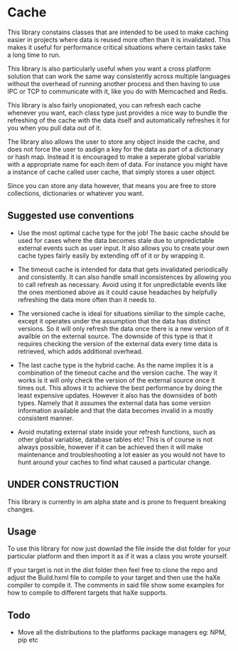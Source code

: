 # Cache

This library constains classes that are intended to be used to make caching easier in projects where data is reused more often than it is invalidated. This makes it useful for performance critical situations where certain tasks take a long time to run.

This library is also particularly useful when you want a cross platform solution that can work the same way consistently 
across multiple languages without the overhead of running another process and then having to use IPC or TCP to communicate with it, like you do with Memcached and Redis.

This library is also fairly unopionated, you can refresh each cache whenever you want, each class type just provides a nice way to bundle the refreshing of the cache with the data itself and automatically refreshes it for you when you pull
data out of it.

The library also allows the user to store any object inside the cache, and does not force the user to asdign a key for the data as part of a dictionary or hash map. Instead it is encouraged to make a seperate global variable with a appropriate name for each item of data. For instance you might have a instance of cache called user cache, that simply stores a user object.

Since you can store any data however, that means you are free to store collections, dictionaries or whatever you want.

## Suggested use conventions

- Use the most optimal cache type for the job! The basic cache should be used for cases where the data becomes stale due to unpredictable external events such as user input. It also allows you to create your own cache types fairly easily by extending off of it or by wrapping it.

- The timeout cache is intended for data that gets invalidated periodically and consistently. It can also handle small inconsistences by allowing you to call refresh as necessary. Avoid using it for unpredictable events like the ones mentioned above as it could cause headaches by helpfully refreshing the data more often than it needs to.

- The versioned cache is ideal for situations similiar to the simple cache, except it operates under the assumption that the data has distinct versions. So it will only refresh the data once there is a new version of it availble on the external source. The downside of this type is that it requires checking the version of the external data every time data is retrieved, which adds additional overhead.

- The last cache type is the hybrid cache. As the name implies it is a combination of the timeout cache and the version cache. The way it works is it will only check the version of the external source once it times out. This allows it to achieve the best performance by doing the least expensive updates. However it also has the downsides of both types. Namely that it assumes the external data has some version information available and that the data becomes invalid in a mostly consistent manner.

- Avoid mutating external state inside your refresh functions, such as other global variablse, database tables etc! This is of course is not always possible, however if it can be achieved then it will make maintenance and troubleshooting a lot easier as you would not have to hunt around your caches to find what caused a particular change.

## UNDER CONSTRUCTION

This library is currently in am alpha state and is prone to frequent breaking changes.

## Usage

To use this library for now just downlad the file inside the dist folder for your particular platform and then import it as if it was a class you wrote yourself.

If your target is not in the dist folder then feel free to clone the repo and adjust the Build.hxml file to compile to
your target and then use the haXe compiler to compile it. The comments in said file show some examples for how to compile to different targets that haXe supports.

## Todo

- Move all the distributions to the platforms package managers eg: NPM, pip etc
